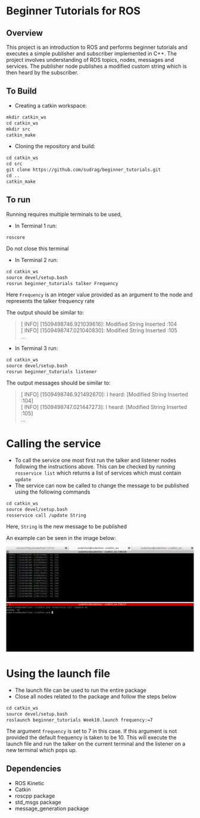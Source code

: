 # Beginner Tutorials for ROS 

## Overview

This project is an introduction to ROS and performs beginner tutorials and executes a simple publisher and subscriber implemented in C++. The project involves understanding of ROS topics, nodes, messages and services. The publisher node publishes a modified custom string which is then heard by the subscriber. 

## To Build

* Creating a catkin workspace:

```
mkdir catkin_ws
cd catkin_ws
mkdir src
catkin_make
```
* Cloning the repository and build:
```
cd catkin_ws
cd src
git clone https://github.com/sudrag/beginner_tutorials.git
cd ..
catkin_make
```

## To run

Running requires multiple terminals to be used,

* In Terminal 1 run:

```
roscore
```

Do not close this terminal 

* In Terminal 2 run:
```
cd catkin_ws
source devel/setup.bash
rosrun beginner_tutorials talker Frequency
```
Here `Frequency` is an integer value provided as an argument to the node and represents the talker frequency rate

The output should be similar to: 

>[ INFO] [1509498746.921039616]: Modified String Inserted :104  
>[ INFO] [1509498747.021040830]: Modified String Inserted :105  
>...

* In Terminal 3 run:
```
cd catkin_ws
source devel/setup.bash
rosrun beginner_tutorials listener
```
The output messages should be similar to:

>[ INFO] [1509498746.921492670]: I heard: [Modified String Inserted :104]  
>[ INFO] [1509498747.021447273]: I heard: [Modified String Inserted :105]  
>...

# Calling the service
* To call the service one most first run the talker and listener nodes following the instructions above. This can be checked by running `rosservice list` which returns a list of services which must contain `update` 
* The service can now be called to change the message to be published using the following commands

```
cd catkin_ws
source devel/setup.bash
rosservice call /update String
```
Here, `String` is the new message to be published

An example can be seen in the image below:

![alt text](Output_image/output.png "Replaced with string Hi")


# Using the launch file

* The launch file can be used to run the entire package
* Close all nodes related to the package and follow the steps below

```
cd catkin_ws
source devel/setup.bash
roslaunch beginner_tutorials Week10.launch frequency:=7
```
The argument `frequency` is set to 7 in this case. If this argument is not provided the default frequency is taken to be 10.
This will execute the launch file and run the talker on the current terminal and the listener on a new terminal which pops up.

## Dependencies

* ROS Kinetic
* Catkin
* roscpp package
* std_msgs package
* message_generation package
